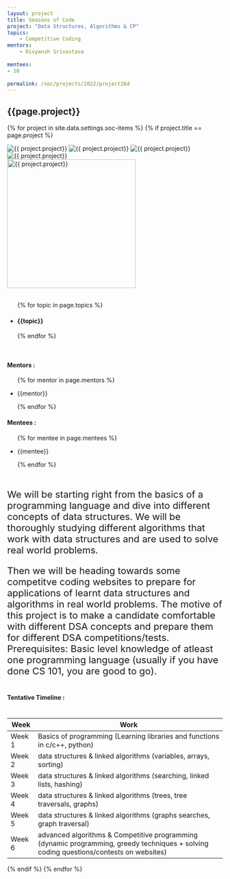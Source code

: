 ```yaml
---
layout: project
title: Seasons of Code
project: "Data Structures, Algorithms & CP"
topics:
    - Competitive Coding
mentors:
    - Divyansh Srivastava  
    
mentees:
- 10 
    
permalink: /soc/projects/2022/project264
---
```


<h2 class="display1 m-3 p-3 text-center project-title">{{page.project}}</h2>

{% for project in site.data.settings.soc-items %}
{% if project.title == page.project %}

<div class ="img-soc d-block"> 
    <img src="{{ site.baseurl }}/{{ project.image }}" alt="{{ project.project}}" class="image-1">
    <img src="{{ site.baseurl }}/{{ project.image }}" alt="{{ project.project}}" class="image-2">
    <img src="{{ site.baseurl }}/{{ project.image }}" alt="{{ project.project}}" class="image-3">
    <img src="{{ site.baseurl }}/{{ project.image }}" alt="{{ project.project}}" class="image-4">
</div>
<div class = "mobile-img-soc">
  <img src="{{ site.baseurl }}/{{ project.image }}"  width = "300" height="300" alt="{{ project.project}}" class="border rounded">
  </div>
<div >
    <br>
    <ul>
        {% for topic in page.topics %}
        <li><h4 class="text-primary text-center topics">{{topic}}</h4></li>
        {% endfor %}
    </ul>
    <br>
    <h4 class="display3  ">Mentors :</h4> 
    <ul>
        {% for mentor in page.mentors %}
        <li><p class="lead">{{mentor}}</p></li>
        {% endfor %}
    </ul>
    <h4 class="display3  ">Mentees :</h4> 
    <ul>
        {% for mentee in page.mentees %}
        <li><p class="lead">{{mentee}}</p></li>
        {% endfor %}
    </ul>
</div>
<div>
    <p class="display3 project-desc" style = "font-size:22px;" >
        <br>
        We will be starting right from the basics of a programming language and dive into different concepts of data structures. We will be thoroughly studying different algorithms that work with data structures and are used to solve real world problems. 
        </p>
        <p class="display3" style = "font-size:22px;" >
        Then we will be heading towards some competitve coding websites to prepare for applications of learnt data structures and algorithms in real world problems. The motive of this project is to make a candidate comfortable with different DSA concepts and prepare them for different DSA competitions/tests.
<br>
Prerequisites:
Basic level knowledge of atleast one programming language (usually if you have done CS 101,  you are good to go).
        <br>
    </p>
</div>
<div class = "d-flex flex-wrap">
<div>
    <h4 class="display3" style="margin:40px 0px 40px 0px;">Tentative Timeline :</h4>
    <table class="table table-striped w-75">
    <thead>
        <tr>
        <th>Week</th>
        <th>Work</th>
        </tr>
    </thead>
    <tbody>
    <tr>
      <td  >Week 1</td>
      <td>Basics of programming (Learning libraries and functions in c/c++, python)</td>
    </tr>
    <tr>
      <td>Week 2</td>
      <td>data structures & linked algorithms (variables, arrays, sorting)</td>
    </tr>
    <tr>
      <td>Week 3</td>
      <td>data structures & linked algorithms (searching, linked lists, hashing)</td>
    </tr>
    <tr>
      <td>Week 4</td>
      <td>data structures & linked algorithms (trees, tree traversals, graphs)</td>
    </tr>
    <tr>
      <td>Week 5</td>
      <td>data structures & linked algorithms (graphs searches, graph traversal)</td>
    </tr>
     <tr>
      <td>Week 6</td>
      <td>advanced algorithms & Competitive programming (dynamic programming, greedy techniques + solving coding questions/contests on websites)</td>
    </tr>
    </tbody>
    </table>
</div>
</div>
{% endif %}
{% endfor %}
